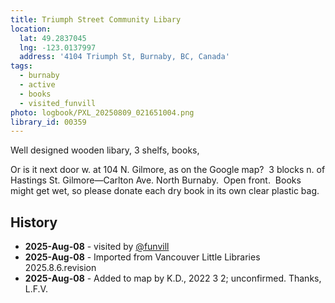 ```yaml
---
title: Triumph Street Community Libary
location:
  lat: 49.2837045
  lng: -123.0137997
  address: '4104 Triumph St, Burnaby, BC, Canada'
tags:
  - burnaby
  - active
  - books
  - visited_funvill
photo: logbook/PXL_20250809_021651004.png
library_id: 00359
---
```


Well designed wooden libary, 3 shelfs, books,


Or is it next door w. at 104 N. Gilmore, as on the Google map?  3 blocks n. of Hastings St.
Gilmore—Carlton Ave.
North Burnaby.  Open front.  
Books might get wet, so please donate each dry book in its own clear plastic bag.

## History

- **2025-Aug-08** - visited by [@funvill](https://blog.abluestar.com)
- **2025-Aug-08** - Imported from Vancouver Little Libraries 2025.8.6.revision
- **2025-Aug-08** - Added to map by K.D., 2022 3 2; unconfirmed. Thanks, L.F.V.  
